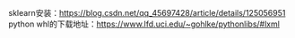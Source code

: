 sklearn安装：https://blog.csdn.net/qq_45697428/article/details/125056951
python whl的下载地址：https://www.lfd.uci.edu/~gohlke/pythonlibs/#lxml
